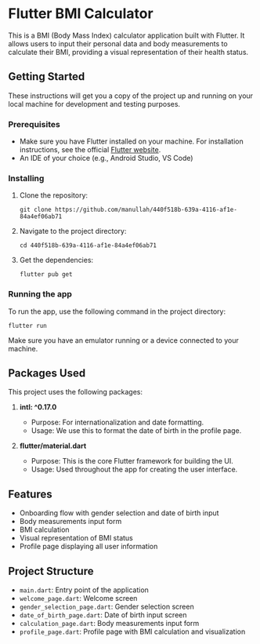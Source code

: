 # Flutter BMI Calculator

This is a BMI (Body Mass Index) calculator application built with Flutter. It allows users to input their personal data and body measurements to calculate their BMI, providing a visual representation of their health status.

## Getting Started

These instructions will get you a copy of the project up and running on your local machine for development and testing purposes.

### Prerequisites

- Make sure you have Flutter installed on your machine. For installation instructions, see the official [Flutter website](https://flutter.dev/docs/get-started/install).
- An IDE of your choice (e.g., Android Studio, VS Code)

### Installing

1. Clone the repository:
   ```
   git clone https://github.com/manullah/440f518b-639a-4116-af1e-84a4ef06ab71
   ```
2. Navigate to the project directory:
   ```
   cd 440f518b-639a-4116-af1e-84a4ef06ab71
   ```
3. Get the dependencies:
   ```
   flutter pub get
   ```

### Running the app

To run the app, use the following command in the project directory:

```
flutter run
```

Make sure you have an emulator running or a device connected to your machine.

## Packages Used

This project uses the following packages:

1. **intl: ^0.17.0**

   - Purpose: For internationalization and date formatting.
   - Usage: We use this to format the date of birth in the profile page.

2. **flutter/material.dart**
   - Purpose: This is the core Flutter framework for building the UI.
   - Usage: Used throughout the app for creating the user interface.

## Features

- Onboarding flow with gender selection and date of birth input
- Body measurements input form
- BMI calculation
- Visual representation of BMI status
- Profile page displaying all user information

## Project Structure

- `main.dart`: Entry point of the application
- `welcome_page.dart`: Welcome screen
- `gender_selection_page.dart`: Gender selection screen
- `date_of_birth_page.dart`: Date of birth input screen
- `calculation_page.dart`: Body measurements input form
- `profile_page.dart`: Profile page with BMI calculation and visualization
